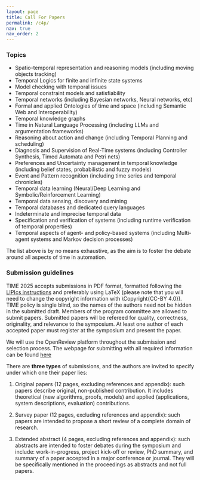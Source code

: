 ```yaml
---
layout: page
title: Call For Papers
permalink: /c4p/
nav: true
nav_order: 2
---
```


### Topics

- Spatio-temporal representation and reasoning models (including moving objects tracking)
- Temporal Logics for finite and infinite state systems
- Model checking with temporal issues 
- Temporal constraint models and satisfiability 
- Temporal networks (including Bayesian networks, Neural networks, etc)
- Formal and applied Ontologies of time and space (including Semantic Web and Interoperability)
- Temporal knowledge graphs
- Time in Natural Language Processing (including LLMs and argumentation frameworks)
- Reasoning about action and change (including Temporal Planning and scheduling)
- Diagnosis and Supervision of Real-Time systems (including Controller Synthesis, Timed Automata and Petri nets)	
- Preferences and Uncertainty management in temporal knowledge (including belief states, probabilistic and fuzzy models)
- Event and Pattern recognition (including time series and temporal chronicles)
- Temporal data learning (Neural/Deep Learning and Symbolic/Reinforcement Learning) 
- Temporal data sensing, discovery and mining 
- Temporal databases and dedicated query languages
- Indeterminate and imprecise temporal data
- Specification and verification of systems (including runtime verification of temporal properties)
- Temporal aspects of agent- and policy-based systems (including Multi-agent systems and Markov decision processes)

The list above is by no means exhaustive, as the aim is to foster the debate around all aspects of time in automation.

### Submission guidelines

TIME 2025 accepts submissions in PDF format, formatted following the [LIPIcs instructions](https://submission.dagstuhl.de/series/details/LIPIcs#author) and preferably using LaTeX (please note that you will need to change the copyright information with \Copyright{CC-BY 4.0}). TIME policy is single blind, so the names of the authors need not be hidden in the submitted draft. Members of the program committee are allowed to submit papers. Submitted papers will be refereed for quality, correctness, originality, and relevance to the symposium. At least one author of each accepted paper must register at the symposium and present the paper.

We will use the OpenReview platform throughout the submission and selection process. The webpage for submitting with all required information can be found [here](https://openreview.net/group?id=time-symposium.org/TIME/2025/Symposium)

There are **three types** of submissions, and the authors are invited to specify under which one their paper lies:

1) Original papers (12 pages, excluding references and appendix): such papers describe original, non-published contribution. It includes theoretical (new algorithms, proofs, models) and applied (applications, system descriptions, evaluation) contributions.

2) Survey paper (12 pages, excluding references and appendix): such papers are intended to propose a short review of a complete domain of research.

3) Extended abstract (4 pages, excluding references and appendix): such abstracts are intended to foster debates during the symposium and include: work-in-progress, project kick-off or review, PhD summary, and summary of a paper accepted in a major conference or journal. They will be specifically mentioned in the proceedings as abstracts and not full papers.


